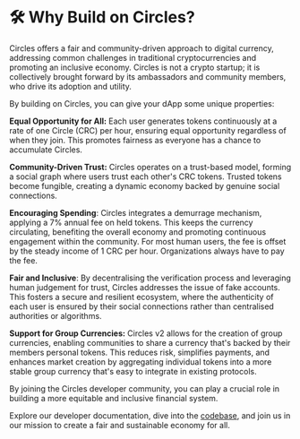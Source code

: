 # 🛠️ Why Build on Circles?

Circles offers a fair and community-driven approach to digital currency, addressing common challenges in traditional cryptocurrencies and promoting an inclusive economy. Circles is not a crypto startup; it is collectively brought forward by its ambassadors and community members, who drive its adoption and utility.

By building on Circles, you can give your dApp some unique properties:

**Equal Opportunity for All:** Each user generates tokens continuously at a rate of one Circle (CRC) per hour, ensuring equal opportunity regardless of when they join. This promotes fairness as everyone has a chance to accumulate Circles.

**Community-Driven Trust:** Circles operates on a trust-based model, forming a social graph where users trust each other's CRC tokens. Trusted tokens become fungible, creating a dynamic economy backed by genuine social connections.

**Encouraging Spending**: Circles integrates a demurrage mechanism, applying a 7% annual fee on held tokens. This keeps the currency circulating, benefiting the overall economy and promoting continuous engagement within the community. For most human users, the fee is offset by the steady income of 1 CRC per hour. Organizations always have to pay the fee.

**Fair and Inclusive**: By decentralising the verification process and leveraging human judgement for trust, Circles addresses the issue of fake accounts. This fosters a secure and resilient ecosystem, where the authenticity of each user is ensured by their social connections rather than centralised authorities or algorithms.

**Support for Group Currencies:** Circles v2 allows for the creation of group currencies, enabling communities to share a currency that's backed by their members personal tokens. This reduces risk, simplifies payments, and enhances market creation by aggregating individual tokens into a more stable group currency that's easy to integrate in existing protocols.

By joining the Circles developer community, you can play a crucial role in building a more equitable and inclusive financial system.

Explore our developer documentation, dive into the [codebase](https://github.com/aboutcircles), and join us in our mission to create a fair and sustainable economy for all.
